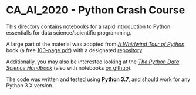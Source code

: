 # CA_AI_2020 - Python Crash Course

This directory contains notebooks for a rapid introduction to Python essentialls for data science/scientific programming. 

A large part of the material was adopted from [*A Whirlwind Tour of Python*](http://www.oreilly.com/programming/free/a-whirlwind-tour-of-python.csp) book (a free [100-page pdf](http://www.oreilly.com/programming/free/files/a-whirlwind-tour-of-python.pdf)) with a designated [repository](https://github.com/jakevdp/WhirlwindTourOfPython).

Additionally, you may also be interested looking at the [*The Python Data Science Handbook*](http://shop.oreilly.com/product/0636920034919.do) (also with notebooks [on github](https://github.com/jakevdp/PythonDataScienceHandbook)).

The code was written and tested using **Python 3.7**, and should work for any Python 3.X
version.
